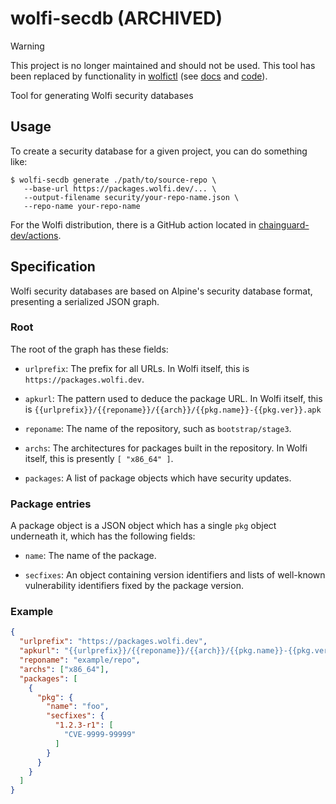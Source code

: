 # wolfi-secdb (ARCHIVED)


> [!WARNING]
> This project is no longer maintained and should not be used. This tool has been replaced by functionality in [wolfictl](https://github.com/wolfi-dev/wolfictl) (see [docs](https://github.com/wolfi-dev/wolfictl/blob/main/docs/cmd/wolfictl_advisory_secdb.md) and [code](https://github.com/wolfi-dev/wolfictl/blob/67ec79d08a5942d7881ddf6556da6306ce2914ce/pkg/advisory/secdb.go#L31)).

Tool for generating Wolfi security databases

## Usage

To create a security database for a given project, you
can do something like:

```shell
$ wolfi-secdb generate ./path/to/source-repo \
   --base-url https://packages.wolfi.dev/... \
   --output-filename security/your-repo-name.json \
   --repo-name your-repo-name
```

For the Wolfi distribution, there is a GitHub action
located in [chainguard-dev/actions][gha].

   [gha]: https://github.com/chainguard-dev/actions

## Specification

Wolfi security databases are based on Alpine's
security database format, presenting a serialized
JSON graph.

### Root

The root of the graph has these fields:

- `urlprefix`: The prefix for all URLs.  In Wolfi itself,
  this is `https://packages.wolfi.dev`.

- `apkurl`: The pattern used to deduce the package URL.  In Wolfi itself,
  this is `{{urlprefix}}/{{reponame}}/{{arch}}/{{pkg.name}}-{{pkg.ver}}.apk`

- `reponame`: The name of the repository, such as `bootstrap/stage3`.

- `archs`: The architectures for packages built in the repository.
  In Wolfi itself, this is presently `[ "x86_64" ]`.

- `packages`: A list of package objects which have security updates.

### Package entries

A package object is a JSON object which has a single `pkg` object
underneath it, which has the following fields:

- `name`: The name of the package.

- `secfixes`: An object containing version identifiers and lists of
  well-known vulnerability identifiers fixed by the package version.

### Example

```json
{
  "urlprefix": "https://packages.wolfi.dev",
  "apkurl": "{{urlprefix}}/{{reponame}}/{{arch}}/{{pkg.name}}-{{pkg.ver}}.apk",
  "reponame": "example/repo",
  "archs": ["x86_64"],
  "packages": [
    {
      "pkg": {
        "name": "foo",
        "secfixes": {
          "1.2.3-r1": [
            "CVE-9999-99999"
          ]
        }
      }
    }
  ]
}
```
